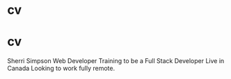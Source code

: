 # cv
# cv
Sherri Simpson
Web Developer
Training to be a Full Stack Developer
Live in Canada
Looking to work fully remote.
